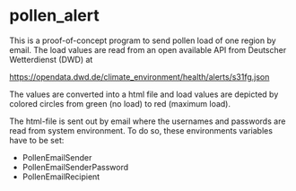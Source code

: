 # pollen_alert

This is a proof-of-concept program to send pollen load of one region by email.
The load values are read from an open available API from Deutscher Wetterdienst (DWD) at

https://opendata.dwd.de/climate_environment/health/alerts/s31fg.json

The values are converted into a html file and load values are depicted by colored circles
from green (no load) to red (maximum load).

The html-file is sent out by email where the usernames and passwords are read from
system environment.
To do so, these environments variables have to be set:

* PollenEmailSender
* PollenEmailSenderPassword
* PollenEmailRecipient
